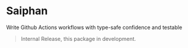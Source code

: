 # Saiphan
Write Github Actions workflows with type-safe confidence and testable

> Internal Release, this package in development.
